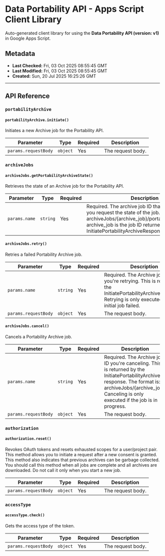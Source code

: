 # Data Portability API - Apps Script Client Library

Auto-generated client library for using the **Data Portability API (version: v1)** in Google Apps Script.

## Metadata

- **Last Checked:** Fri, 03 Oct 2025 08:55:45 GMT
- **Last Modified:** Fri, 03 Oct 2025 08:55:45 GMT
- **Created:** Sun, 20 Jul 2025 16:25:26 GMT



---

## API Reference

### `portabilityArchive`

#### `portabilityArchive.initiate()`

Initiates a new Archive job for the Portability API.

| Parameter | Type | Required | Description |
|---|---|---|---|
| `params.requestBody` | `object` | Yes | The request body. |

### `archiveJobs`

#### `archiveJobs.getPortabilityArchiveState()`

Retrieves the state of an Archive job for the Portability API.

| Parameter | Type | Required | Description |
|---|---|---|---|
| `params.name` | `string` | Yes | Required. The archive job ID that is returned when you request the state of the job. The format is: archiveJobs/{archive_job}/portabilityArchiveState. archive_job is the job ID returned by the InitiatePortabilityArchiveResponse. |

#### `archiveJobs.retry()`

Retries a failed Portability Archive job.

| Parameter | Type | Required | Description |
|---|---|---|---|
| `params.name` | `string` | Yes | Required. The Archive job ID you're retrying. This is returned by the InitiatePortabilityArchiveResponse. Retrying is only executed if the initial job failed. |
| `params.requestBody` | `object` | Yes | The request body. |

#### `archiveJobs.cancel()`

Cancels a Portability Archive job.

| Parameter | Type | Required | Description |
|---|---|---|---|
| `params.name` | `string` | Yes | Required. The Archive job ID you're canceling. This is returned by the InitiatePortabilityArchive response. The format is: archiveJobs/{archive_job}. Canceling is only executed if the job is in progress. |
| `params.requestBody` | `object` | Yes | The request body. |

### `authorization`

#### `authorization.reset()`

Revokes OAuth tokens and resets exhausted scopes for a user/project pair. This method allows you to initiate a request after a new consent is granted. This method also indicates that previous archives can be garbage collected. You should call this method when all jobs are complete and all archives are downloaded. Do not call it only when you start a new job.

| Parameter | Type | Required | Description |
|---|---|---|---|
| `params.requestBody` | `object` | Yes | The request body. |

### `accessType`

#### `accessType.check()`

Gets the access type of the token.

| Parameter | Type | Required | Description |
|---|---|---|---|
| `params.requestBody` | `object` | Yes | The request body. |